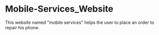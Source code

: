 # Mobile-Services_Website
This website named "mobile services" helps the user to place an order to repair his phone.